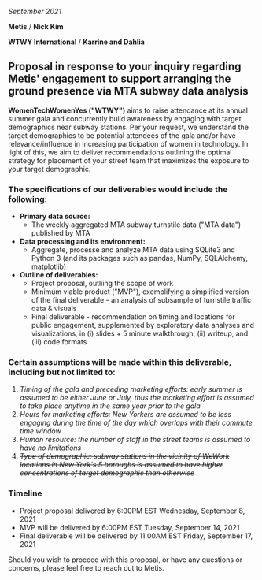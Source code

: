 *September 2021*

**Metis** / 
**Nick Kim**

**WTWY International** / 
**Karrine and Dahlia**

## Proposal in response to your inquiry regarding Metis' engagement to support arranging the ground presence via MTA subway data analysis

**WomenTechWomenYes ("WTWY")** aims to raise attendance at its annual summer gala and concurrently build awareness by engaging with target demographics near subway stations. Per your request, we understand the target demographics to be potential attendees of the gala and/or have relevance/influence in increasing participation of women in technology. In light of this, we aim to deliver recommendations outlining the optimal strategy for placement of your street team that maximizes the exposure to your target demographic. 

### The specifications of our deliverables would include the following:
* **Primary data source:** 
  - The weekly aggregated MTA subway turnstile data ("MTA data") published by MTA
* **Data processing and its environment:**
  - Aggregate, processe and analyze MTA data using SQLite3 and Python 3 (and its packages such as pandas, NumPy, SQLAlchemy, matplotlib) 
* **Outline of deliverables:**
  - Project proposal, outliing the scope of work
  - Minimum viable product ("MVP"), exemplifying a simplified version of the final deliverable - an analysis of subsample of turnstile traffic data & visuals
  - Final deliverable - recommendation on timing and locations for public engagement, supplemented by exploratory data analyses and visualizations, in (i) slides + 5 minute walkthrough, (ii) writeup, and (iii) code formats

### Certain **assumptions** will be made within this deliverable, including but not limited to: 
  1. *Timing of the gala and preceding marketing efforts: early summer is assumed to be either June or July, thus the marketing effort is assumed to take place anytime in the same year prior to the gala*
  2. *Hours for marketing efforts: New Yorkers are assumed to be less engaging during the time of the day which overlaps with their commute time window*
  3. *Human resource: the number of staff in the street teams is assumed to have no limitations*
  4. ~~*Type of demographic: subway stations in the vicinity of WeWork locations in New York's 5 boroughs is assumed to have higher concentrations of target demographic than otherwise*~~

### Timeline
* Project proposal delivered by 6:00PM EST Wednesday, September 8, 2021
* MVP will be delivered by 6:00PM EST Tuesday, September 14, 2021
* Final deliverable will be delivered by 11:00AM EST Friday, September 17, 2021


Should you wish to proceed with this proposal, or have any questions or concerns, please feel free to reach out to Metis. 


